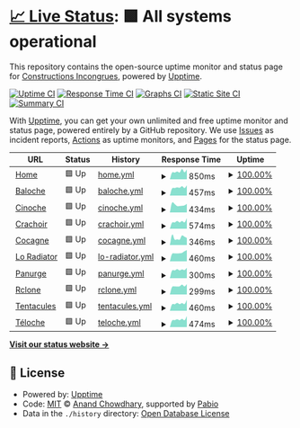 # [📈 Live Status](https://status.pantagruweb.club): <!--live status--> **🟩 All systems operational**

This repository contains the open-source uptime monitor and status page for [Constructions Incongrues](https://constructions-incongrues.net), powered by [Upptime](https://github.com/upptime/upptime).

[![Uptime CI](https://github.com/constructions-incongrues/status-pantagruweb/workflows/Uptime%20CI/badge.svg)](https://github.com/constructions-incongrues/status-pantagruweb/actions?query=workflow%3A%22Uptime+CI%22)
[![Response Time CI](https://github.com/constructions-incongrues/status-pantagruweb/workflows/Response%20Time%20CI/badge.svg)](https://github.com/constructions-incongrues/status-pantagruweb/actions?query=workflow%3A%22Response+Time+CI%22)
[![Graphs CI](https://github.com/constructions-incongrues/status-pantagruweb/workflows/Graphs%20CI/badge.svg)](https://github.com/constructions-incongrues/status-pantagruweb/actions?query=workflow%3A%22Graphs+CI%22)
[![Static Site CI](https://github.com/constructions-incongrues/status-pantagruweb/workflows/Static%20Site%20CI/badge.svg)](https://github.com/constructions-incongrues/status-pantagruweb/actions?query=workflow%3A%22Static+Site+CI%22)
[![Summary CI](https://github.com/constructions-incongrues/status-pantagruweb/workflows/Summary%20CI/badge.svg)](https://github.com/constructions-incongrues/status-pantagruweb/actions?query=workflow%3A%22Summary+CI%22)

With [Upptime](https://upptime.js.org), you can get your own unlimited and free uptime monitor and status page, powered entirely by a GitHub repository. We use [Issues](https://github.com/constructions-incongrues/status-pantagruweb/issues) as incident reports, [Actions](https://github.com/constructions-incongrues/status-pantagruweb/actions) as uptime monitors, and [Pages](https://status.pantagruweb.club) for the status page.

<!--start: status pages-->
<!-- This summary is generated by Upptime (https://github.com/upptime/upptime) -->
<!-- Do not edit this manually, your changes will be overwritten -->
<!-- prettier-ignore -->
| URL | Status | History | Response Time | Uptime |
| --- | ------ | ------- | ------------- | ------ |
| <img alt="" src="https://icons.duckduckgo.com/ip3/pantagruweb.club.ico" height="13"> [Home](https://pantagruweb.club) | 🟩 Up | [home.yml](https://github.com/constructions-incongrues/status-pantagruweb/commits/HEAD/history/home.yml) | <details><summary><img alt="Response time graph" src="./graphs/home/response-time-week.png" height="20"> 850ms</summary><br><a href="https://status.pantagruweb.club/history/home"><img alt="Response time 971" src="https://img.shields.io/endpoint?url=https%3A%2F%2Fraw.githubusercontent.com%2Fconstructions-incongrues%2Fstatus-pantagruweb%2FHEAD%2Fapi%2Fhome%2Fresponse-time.json"></a><br><a href="https://status.pantagruweb.club/history/home"><img alt="24-hour response time 910" src="https://img.shields.io/endpoint?url=https%3A%2F%2Fraw.githubusercontent.com%2Fconstructions-incongrues%2Fstatus-pantagruweb%2FHEAD%2Fapi%2Fhome%2Fresponse-time-day.json"></a><br><a href="https://status.pantagruweb.club/history/home"><img alt="7-day response time 850" src="https://img.shields.io/endpoint?url=https%3A%2F%2Fraw.githubusercontent.com%2Fconstructions-incongrues%2Fstatus-pantagruweb%2FHEAD%2Fapi%2Fhome%2Fresponse-time-week.json"></a><br><a href="https://status.pantagruweb.club/history/home"><img alt="30-day response time 971" src="https://img.shields.io/endpoint?url=https%3A%2F%2Fraw.githubusercontent.com%2Fconstructions-incongrues%2Fstatus-pantagruweb%2FHEAD%2Fapi%2Fhome%2Fresponse-time-month.json"></a><br><a href="https://status.pantagruweb.club/history/home"><img alt="1-year response time 971" src="https://img.shields.io/endpoint?url=https%3A%2F%2Fraw.githubusercontent.com%2Fconstructions-incongrues%2Fstatus-pantagruweb%2FHEAD%2Fapi%2Fhome%2Fresponse-time-year.json"></a></details> | <details><summary><a href="https://status.pantagruweb.club/history/home">100.00%</a></summary><a href="https://status.pantagruweb.club/history/home"><img alt="All-time uptime 99.97%" src="https://img.shields.io/endpoint?url=https%3A%2F%2Fraw.githubusercontent.com%2Fconstructions-incongrues%2Fstatus-pantagruweb%2FHEAD%2Fapi%2Fhome%2Fuptime.json"></a><br><a href="https://status.pantagruweb.club/history/home"><img alt="24-hour uptime 100.00%" src="https://img.shields.io/endpoint?url=https%3A%2F%2Fraw.githubusercontent.com%2Fconstructions-incongrues%2Fstatus-pantagruweb%2FHEAD%2Fapi%2Fhome%2Fuptime-day.json"></a><br><a href="https://status.pantagruweb.club/history/home"><img alt="7-day uptime 100.00%" src="https://img.shields.io/endpoint?url=https%3A%2F%2Fraw.githubusercontent.com%2Fconstructions-incongrues%2Fstatus-pantagruweb%2FHEAD%2Fapi%2Fhome%2Fuptime-week.json"></a><br><a href="https://status.pantagruweb.club/history/home"><img alt="30-day uptime 99.97%" src="https://img.shields.io/endpoint?url=https%3A%2F%2Fraw.githubusercontent.com%2Fconstructions-incongrues%2Fstatus-pantagruweb%2FHEAD%2Fapi%2Fhome%2Fuptime-month.json"></a><br><a href="https://status.pantagruweb.club/history/home"><img alt="1-year uptime 99.97%" src="https://img.shields.io/endpoint?url=https%3A%2F%2Fraw.githubusercontent.com%2Fconstructions-incongrues%2Fstatus-pantagruweb%2FHEAD%2Fapi%2Fhome%2Fuptime-year.json"></a></details>
| <img alt="" src="https://icons.duckduckgo.com/ip3/baloche.pantagruweb.club.ico" height="13"> [Baloche](https://baloche.pantagruweb.club) | 🟩 Up | [baloche.yml](https://github.com/constructions-incongrues/status-pantagruweb/commits/HEAD/history/baloche.yml) | <details><summary><img alt="Response time graph" src="./graphs/baloche/response-time-week.png" height="20"> 457ms</summary><br><a href="https://status.pantagruweb.club/history/baloche"><img alt="Response time 497" src="https://img.shields.io/endpoint?url=https%3A%2F%2Fraw.githubusercontent.com%2Fconstructions-incongrues%2Fstatus-pantagruweb%2FHEAD%2Fapi%2Fbaloche%2Fresponse-time.json"></a><br><a href="https://status.pantagruweb.club/history/baloche"><img alt="24-hour response time 545" src="https://img.shields.io/endpoint?url=https%3A%2F%2Fraw.githubusercontent.com%2Fconstructions-incongrues%2Fstatus-pantagruweb%2FHEAD%2Fapi%2Fbaloche%2Fresponse-time-day.json"></a><br><a href="https://status.pantagruweb.club/history/baloche"><img alt="7-day response time 457" src="https://img.shields.io/endpoint?url=https%3A%2F%2Fraw.githubusercontent.com%2Fconstructions-incongrues%2Fstatus-pantagruweb%2FHEAD%2Fapi%2Fbaloche%2Fresponse-time-week.json"></a><br><a href="https://status.pantagruweb.club/history/baloche"><img alt="30-day response time 497" src="https://img.shields.io/endpoint?url=https%3A%2F%2Fraw.githubusercontent.com%2Fconstructions-incongrues%2Fstatus-pantagruweb%2FHEAD%2Fapi%2Fbaloche%2Fresponse-time-month.json"></a><br><a href="https://status.pantagruweb.club/history/baloche"><img alt="1-year response time 497" src="https://img.shields.io/endpoint?url=https%3A%2F%2Fraw.githubusercontent.com%2Fconstructions-incongrues%2Fstatus-pantagruweb%2FHEAD%2Fapi%2Fbaloche%2Fresponse-time-year.json"></a></details> | <details><summary><a href="https://status.pantagruweb.club/history/baloche">100.00%</a></summary><a href="https://status.pantagruweb.club/history/baloche"><img alt="All-time uptime 99.67%" src="https://img.shields.io/endpoint?url=https%3A%2F%2Fraw.githubusercontent.com%2Fconstructions-incongrues%2Fstatus-pantagruweb%2FHEAD%2Fapi%2Fbaloche%2Fuptime.json"></a><br><a href="https://status.pantagruweb.club/history/baloche"><img alt="24-hour uptime 100.00%" src="https://img.shields.io/endpoint?url=https%3A%2F%2Fraw.githubusercontent.com%2Fconstructions-incongrues%2Fstatus-pantagruweb%2FHEAD%2Fapi%2Fbaloche%2Fuptime-day.json"></a><br><a href="https://status.pantagruweb.club/history/baloche"><img alt="7-day uptime 100.00%" src="https://img.shields.io/endpoint?url=https%3A%2F%2Fraw.githubusercontent.com%2Fconstructions-incongrues%2Fstatus-pantagruweb%2FHEAD%2Fapi%2Fbaloche%2Fuptime-week.json"></a><br><a href="https://status.pantagruweb.club/history/baloche"><img alt="30-day uptime 99.67%" src="https://img.shields.io/endpoint?url=https%3A%2F%2Fraw.githubusercontent.com%2Fconstructions-incongrues%2Fstatus-pantagruweb%2FHEAD%2Fapi%2Fbaloche%2Fuptime-month.json"></a><br><a href="https://status.pantagruweb.club/history/baloche"><img alt="1-year uptime 99.67%" src="https://img.shields.io/endpoint?url=https%3A%2F%2Fraw.githubusercontent.com%2Fconstructions-incongrues%2Fstatus-pantagruweb%2FHEAD%2Fapi%2Fbaloche%2Fuptime-year.json"></a></details>
| <img alt="" src="https://icons.duckduckgo.com/ip3/cinoche.pantagruweb.club.ico" height="13"> [Cinoche](https://cinoche.pantagruweb.club) | 🟩 Up | [cinoche.yml](https://github.com/constructions-incongrues/status-pantagruweb/commits/HEAD/history/cinoche.yml) | <details><summary><img alt="Response time graph" src="./graphs/cinoche/response-time-week.png" height="20"> 434ms</summary><br><a href="https://status.pantagruweb.club/history/cinoche"><img alt="Response time 463" src="https://img.shields.io/endpoint?url=https%3A%2F%2Fraw.githubusercontent.com%2Fconstructions-incongrues%2Fstatus-pantagruweb%2FHEAD%2Fapi%2Fcinoche%2Fresponse-time.json"></a><br><a href="https://status.pantagruweb.club/history/cinoche"><img alt="24-hour response time 396" src="https://img.shields.io/endpoint?url=https%3A%2F%2Fraw.githubusercontent.com%2Fconstructions-incongrues%2Fstatus-pantagruweb%2FHEAD%2Fapi%2Fcinoche%2Fresponse-time-day.json"></a><br><a href="https://status.pantagruweb.club/history/cinoche"><img alt="7-day response time 434" src="https://img.shields.io/endpoint?url=https%3A%2F%2Fraw.githubusercontent.com%2Fconstructions-incongrues%2Fstatus-pantagruweb%2FHEAD%2Fapi%2Fcinoche%2Fresponse-time-week.json"></a><br><a href="https://status.pantagruweb.club/history/cinoche"><img alt="30-day response time 463" src="https://img.shields.io/endpoint?url=https%3A%2F%2Fraw.githubusercontent.com%2Fconstructions-incongrues%2Fstatus-pantagruweb%2FHEAD%2Fapi%2Fcinoche%2Fresponse-time-month.json"></a><br><a href="https://status.pantagruweb.club/history/cinoche"><img alt="1-year response time 463" src="https://img.shields.io/endpoint?url=https%3A%2F%2Fraw.githubusercontent.com%2Fconstructions-incongrues%2Fstatus-pantagruweb%2FHEAD%2Fapi%2Fcinoche%2Fresponse-time-year.json"></a></details> | <details><summary><a href="https://status.pantagruweb.club/history/cinoche">100.00%</a></summary><a href="https://status.pantagruweb.club/history/cinoche"><img alt="All-time uptime 99.67%" src="https://img.shields.io/endpoint?url=https%3A%2F%2Fraw.githubusercontent.com%2Fconstructions-incongrues%2Fstatus-pantagruweb%2FHEAD%2Fapi%2Fcinoche%2Fuptime.json"></a><br><a href="https://status.pantagruweb.club/history/cinoche"><img alt="24-hour uptime 100.00%" src="https://img.shields.io/endpoint?url=https%3A%2F%2Fraw.githubusercontent.com%2Fconstructions-incongrues%2Fstatus-pantagruweb%2FHEAD%2Fapi%2Fcinoche%2Fuptime-day.json"></a><br><a href="https://status.pantagruweb.club/history/cinoche"><img alt="7-day uptime 100.00%" src="https://img.shields.io/endpoint?url=https%3A%2F%2Fraw.githubusercontent.com%2Fconstructions-incongrues%2Fstatus-pantagruweb%2FHEAD%2Fapi%2Fcinoche%2Fuptime-week.json"></a><br><a href="https://status.pantagruweb.club/history/cinoche"><img alt="30-day uptime 99.67%" src="https://img.shields.io/endpoint?url=https%3A%2F%2Fraw.githubusercontent.com%2Fconstructions-incongrues%2Fstatus-pantagruweb%2FHEAD%2Fapi%2Fcinoche%2Fuptime-month.json"></a><br><a href="https://status.pantagruweb.club/history/cinoche"><img alt="1-year uptime 99.67%" src="https://img.shields.io/endpoint?url=https%3A%2F%2Fraw.githubusercontent.com%2Fconstructions-incongrues%2Fstatus-pantagruweb%2FHEAD%2Fapi%2Fcinoche%2Fuptime-year.json"></a></details>
| <img alt="" src="https://icons.duckduckgo.com/ip3/crachoir.pantagruweb.club.ico" height="13"> [Crachoir](https://crachoir.pantagruweb.club) | 🟩 Up | [crachoir.yml](https://github.com/constructions-incongrues/status-pantagruweb/commits/HEAD/history/crachoir.yml) | <details><summary><img alt="Response time graph" src="./graphs/crachoir/response-time-week.png" height="20"> 574ms</summary><br><a href="https://status.pantagruweb.club/history/crachoir"><img alt="Response time 608" src="https://img.shields.io/endpoint?url=https%3A%2F%2Fraw.githubusercontent.com%2Fconstructions-incongrues%2Fstatus-pantagruweb%2FHEAD%2Fapi%2Fcrachoir%2Fresponse-time.json"></a><br><a href="https://status.pantagruweb.club/history/crachoir"><img alt="24-hour response time 498" src="https://img.shields.io/endpoint?url=https%3A%2F%2Fraw.githubusercontent.com%2Fconstructions-incongrues%2Fstatus-pantagruweb%2FHEAD%2Fapi%2Fcrachoir%2Fresponse-time-day.json"></a><br><a href="https://status.pantagruweb.club/history/crachoir"><img alt="7-day response time 574" src="https://img.shields.io/endpoint?url=https%3A%2F%2Fraw.githubusercontent.com%2Fconstructions-incongrues%2Fstatus-pantagruweb%2FHEAD%2Fapi%2Fcrachoir%2Fresponse-time-week.json"></a><br><a href="https://status.pantagruweb.club/history/crachoir"><img alt="30-day response time 608" src="https://img.shields.io/endpoint?url=https%3A%2F%2Fraw.githubusercontent.com%2Fconstructions-incongrues%2Fstatus-pantagruweb%2FHEAD%2Fapi%2Fcrachoir%2Fresponse-time-month.json"></a><br><a href="https://status.pantagruweb.club/history/crachoir"><img alt="1-year response time 608" src="https://img.shields.io/endpoint?url=https%3A%2F%2Fraw.githubusercontent.com%2Fconstructions-incongrues%2Fstatus-pantagruweb%2FHEAD%2Fapi%2Fcrachoir%2Fresponse-time-year.json"></a></details> | <details><summary><a href="https://status.pantagruweb.club/history/crachoir">100.00%</a></summary><a href="https://status.pantagruweb.club/history/crachoir"><img alt="All-time uptime 100.00%" src="https://img.shields.io/endpoint?url=https%3A%2F%2Fraw.githubusercontent.com%2Fconstructions-incongrues%2Fstatus-pantagruweb%2FHEAD%2Fapi%2Fcrachoir%2Fuptime.json"></a><br><a href="https://status.pantagruweb.club/history/crachoir"><img alt="24-hour uptime 100.00%" src="https://img.shields.io/endpoint?url=https%3A%2F%2Fraw.githubusercontent.com%2Fconstructions-incongrues%2Fstatus-pantagruweb%2FHEAD%2Fapi%2Fcrachoir%2Fuptime-day.json"></a><br><a href="https://status.pantagruweb.club/history/crachoir"><img alt="7-day uptime 100.00%" src="https://img.shields.io/endpoint?url=https%3A%2F%2Fraw.githubusercontent.com%2Fconstructions-incongrues%2Fstatus-pantagruweb%2FHEAD%2Fapi%2Fcrachoir%2Fuptime-week.json"></a><br><a href="https://status.pantagruweb.club/history/crachoir"><img alt="30-day uptime 100.00%" src="https://img.shields.io/endpoint?url=https%3A%2F%2Fraw.githubusercontent.com%2Fconstructions-incongrues%2Fstatus-pantagruweb%2FHEAD%2Fapi%2Fcrachoir%2Fuptime-month.json"></a><br><a href="https://status.pantagruweb.club/history/crachoir"><img alt="1-year uptime 100.00%" src="https://img.shields.io/endpoint?url=https%3A%2F%2Fraw.githubusercontent.com%2Fconstructions-incongrues%2Fstatus-pantagruweb%2FHEAD%2Fapi%2Fcrachoir%2Fuptime-year.json"></a></details>
| <img alt="" src="https://icons.duckduckgo.com/ip3/cocagne.pantagruweb.club.ico" height="13"> [Cocagne](https://cocagne.pantagruweb.club) | 🟩 Up | [cocagne.yml](https://github.com/constructions-incongrues/status-pantagruweb/commits/HEAD/history/cocagne.yml) | <details><summary><img alt="Response time graph" src="./graphs/cocagne/response-time-week.png" height="20"> 346ms</summary><br><a href="https://status.pantagruweb.club/history/cocagne"><img alt="Response time 349" src="https://img.shields.io/endpoint?url=https%3A%2F%2Fraw.githubusercontent.com%2Fconstructions-incongrues%2Fstatus-pantagruweb%2FHEAD%2Fapi%2Fcocagne%2Fresponse-time.json"></a><br><a href="https://status.pantagruweb.club/history/cocagne"><img alt="24-hour response time 273" src="https://img.shields.io/endpoint?url=https%3A%2F%2Fraw.githubusercontent.com%2Fconstructions-incongrues%2Fstatus-pantagruweb%2FHEAD%2Fapi%2Fcocagne%2Fresponse-time-day.json"></a><br><a href="https://status.pantagruweb.club/history/cocagne"><img alt="7-day response time 346" src="https://img.shields.io/endpoint?url=https%3A%2F%2Fraw.githubusercontent.com%2Fconstructions-incongrues%2Fstatus-pantagruweb%2FHEAD%2Fapi%2Fcocagne%2Fresponse-time-week.json"></a><br><a href="https://status.pantagruweb.club/history/cocagne"><img alt="30-day response time 349" src="https://img.shields.io/endpoint?url=https%3A%2F%2Fraw.githubusercontent.com%2Fconstructions-incongrues%2Fstatus-pantagruweb%2FHEAD%2Fapi%2Fcocagne%2Fresponse-time-month.json"></a><br><a href="https://status.pantagruweb.club/history/cocagne"><img alt="1-year response time 349" src="https://img.shields.io/endpoint?url=https%3A%2F%2Fraw.githubusercontent.com%2Fconstructions-incongrues%2Fstatus-pantagruweb%2FHEAD%2Fapi%2Fcocagne%2Fresponse-time-year.json"></a></details> | <details><summary><a href="https://status.pantagruweb.club/history/cocagne">100.00%</a></summary><a href="https://status.pantagruweb.club/history/cocagne"><img alt="All-time uptime 99.67%" src="https://img.shields.io/endpoint?url=https%3A%2F%2Fraw.githubusercontent.com%2Fconstructions-incongrues%2Fstatus-pantagruweb%2FHEAD%2Fapi%2Fcocagne%2Fuptime.json"></a><br><a href="https://status.pantagruweb.club/history/cocagne"><img alt="24-hour uptime 100.00%" src="https://img.shields.io/endpoint?url=https%3A%2F%2Fraw.githubusercontent.com%2Fconstructions-incongrues%2Fstatus-pantagruweb%2FHEAD%2Fapi%2Fcocagne%2Fuptime-day.json"></a><br><a href="https://status.pantagruweb.club/history/cocagne"><img alt="7-day uptime 100.00%" src="https://img.shields.io/endpoint?url=https%3A%2F%2Fraw.githubusercontent.com%2Fconstructions-incongrues%2Fstatus-pantagruweb%2FHEAD%2Fapi%2Fcocagne%2Fuptime-week.json"></a><br><a href="https://status.pantagruweb.club/history/cocagne"><img alt="30-day uptime 99.67%" src="https://img.shields.io/endpoint?url=https%3A%2F%2Fraw.githubusercontent.com%2Fconstructions-incongrues%2Fstatus-pantagruweb%2FHEAD%2Fapi%2Fcocagne%2Fuptime-month.json"></a><br><a href="https://status.pantagruweb.club/history/cocagne"><img alt="1-year uptime 99.67%" src="https://img.shields.io/endpoint?url=https%3A%2F%2Fraw.githubusercontent.com%2Fconstructions-incongrues%2Fstatus-pantagruweb%2FHEAD%2Fapi%2Fcocagne%2Fuptime-year.json"></a></details>
| <img alt="" src="https://icons.duckduckgo.com/ip3/loradiator.pantagruweb.club.ico" height="13"> [Lo Radiator](https://loradiator.pantagruweb.club) | 🟩 Up | [lo-radiator.yml](https://github.com/constructions-incongrues/status-pantagruweb/commits/HEAD/history/lo-radiator.yml) | <details><summary><img alt="Response time graph" src="./graphs/lo-radiator/response-time-week.png" height="20"> 460ms</summary><br><a href="https://status.pantagruweb.club/history/lo-radiator"><img alt="Response time 456" src="https://img.shields.io/endpoint?url=https%3A%2F%2Fraw.githubusercontent.com%2Fconstructions-incongrues%2Fstatus-pantagruweb%2FHEAD%2Fapi%2Flo-radiator%2Fresponse-time.json"></a><br><a href="https://status.pantagruweb.club/history/lo-radiator"><img alt="24-hour response time 405" src="https://img.shields.io/endpoint?url=https%3A%2F%2Fraw.githubusercontent.com%2Fconstructions-incongrues%2Fstatus-pantagruweb%2FHEAD%2Fapi%2Flo-radiator%2Fresponse-time-day.json"></a><br><a href="https://status.pantagruweb.club/history/lo-radiator"><img alt="7-day response time 460" src="https://img.shields.io/endpoint?url=https%3A%2F%2Fraw.githubusercontent.com%2Fconstructions-incongrues%2Fstatus-pantagruweb%2FHEAD%2Fapi%2Flo-radiator%2Fresponse-time-week.json"></a><br><a href="https://status.pantagruweb.club/history/lo-radiator"><img alt="30-day response time 456" src="https://img.shields.io/endpoint?url=https%3A%2F%2Fraw.githubusercontent.com%2Fconstructions-incongrues%2Fstatus-pantagruweb%2FHEAD%2Fapi%2Flo-radiator%2Fresponse-time-month.json"></a><br><a href="https://status.pantagruweb.club/history/lo-radiator"><img alt="1-year response time 456" src="https://img.shields.io/endpoint?url=https%3A%2F%2Fraw.githubusercontent.com%2Fconstructions-incongrues%2Fstatus-pantagruweb%2FHEAD%2Fapi%2Flo-radiator%2Fresponse-time-year.json"></a></details> | <details><summary><a href="https://status.pantagruweb.club/history/lo-radiator">100.00%</a></summary><a href="https://status.pantagruweb.club/history/lo-radiator"><img alt="All-time uptime 99.99%" src="https://img.shields.io/endpoint?url=https%3A%2F%2Fraw.githubusercontent.com%2Fconstructions-incongrues%2Fstatus-pantagruweb%2FHEAD%2Fapi%2Flo-radiator%2Fuptime.json"></a><br><a href="https://status.pantagruweb.club/history/lo-radiator"><img alt="24-hour uptime 100.00%" src="https://img.shields.io/endpoint?url=https%3A%2F%2Fraw.githubusercontent.com%2Fconstructions-incongrues%2Fstatus-pantagruweb%2FHEAD%2Fapi%2Flo-radiator%2Fuptime-day.json"></a><br><a href="https://status.pantagruweb.club/history/lo-radiator"><img alt="7-day uptime 100.00%" src="https://img.shields.io/endpoint?url=https%3A%2F%2Fraw.githubusercontent.com%2Fconstructions-incongrues%2Fstatus-pantagruweb%2FHEAD%2Fapi%2Flo-radiator%2Fuptime-week.json"></a><br><a href="https://status.pantagruweb.club/history/lo-radiator"><img alt="30-day uptime 99.99%" src="https://img.shields.io/endpoint?url=https%3A%2F%2Fraw.githubusercontent.com%2Fconstructions-incongrues%2Fstatus-pantagruweb%2FHEAD%2Fapi%2Flo-radiator%2Fuptime-month.json"></a><br><a href="https://status.pantagruweb.club/history/lo-radiator"><img alt="1-year uptime 99.99%" src="https://img.shields.io/endpoint?url=https%3A%2F%2Fraw.githubusercontent.com%2Fconstructions-incongrues%2Fstatus-pantagruweb%2FHEAD%2Fapi%2Flo-radiator%2Fuptime-year.json"></a></details>
| <img alt="" src="https://icons.duckduckgo.com/ip3/panurge.pantagruweb.club.ico" height="13"> [Panurge](https://panurge.pantagruweb.club) | 🟩 Up | [panurge.yml](https://github.com/constructions-incongrues/status-pantagruweb/commits/HEAD/history/panurge.yml) | <details><summary><img alt="Response time graph" src="./graphs/panurge/response-time-week.png" height="20"> 300ms</summary><br><a href="https://status.pantagruweb.club/history/panurge"><img alt="Response time 310" src="https://img.shields.io/endpoint?url=https%3A%2F%2Fraw.githubusercontent.com%2Fconstructions-incongrues%2Fstatus-pantagruweb%2FHEAD%2Fapi%2Fpanurge%2Fresponse-time.json"></a><br><a href="https://status.pantagruweb.club/history/panurge"><img alt="24-hour response time 282" src="https://img.shields.io/endpoint?url=https%3A%2F%2Fraw.githubusercontent.com%2Fconstructions-incongrues%2Fstatus-pantagruweb%2FHEAD%2Fapi%2Fpanurge%2Fresponse-time-day.json"></a><br><a href="https://status.pantagruweb.club/history/panurge"><img alt="7-day response time 300" src="https://img.shields.io/endpoint?url=https%3A%2F%2Fraw.githubusercontent.com%2Fconstructions-incongrues%2Fstatus-pantagruweb%2FHEAD%2Fapi%2Fpanurge%2Fresponse-time-week.json"></a><br><a href="https://status.pantagruweb.club/history/panurge"><img alt="30-day response time 310" src="https://img.shields.io/endpoint?url=https%3A%2F%2Fraw.githubusercontent.com%2Fconstructions-incongrues%2Fstatus-pantagruweb%2FHEAD%2Fapi%2Fpanurge%2Fresponse-time-month.json"></a><br><a href="https://status.pantagruweb.club/history/panurge"><img alt="1-year response time 310" src="https://img.shields.io/endpoint?url=https%3A%2F%2Fraw.githubusercontent.com%2Fconstructions-incongrues%2Fstatus-pantagruweb%2FHEAD%2Fapi%2Fpanurge%2Fresponse-time-year.json"></a></details> | <details><summary><a href="https://status.pantagruweb.club/history/panurge">100.00%</a></summary><a href="https://status.pantagruweb.club/history/panurge"><img alt="All-time uptime 99.67%" src="https://img.shields.io/endpoint?url=https%3A%2F%2Fraw.githubusercontent.com%2Fconstructions-incongrues%2Fstatus-pantagruweb%2FHEAD%2Fapi%2Fpanurge%2Fuptime.json"></a><br><a href="https://status.pantagruweb.club/history/panurge"><img alt="24-hour uptime 100.00%" src="https://img.shields.io/endpoint?url=https%3A%2F%2Fraw.githubusercontent.com%2Fconstructions-incongrues%2Fstatus-pantagruweb%2FHEAD%2Fapi%2Fpanurge%2Fuptime-day.json"></a><br><a href="https://status.pantagruweb.club/history/panurge"><img alt="7-day uptime 100.00%" src="https://img.shields.io/endpoint?url=https%3A%2F%2Fraw.githubusercontent.com%2Fconstructions-incongrues%2Fstatus-pantagruweb%2FHEAD%2Fapi%2Fpanurge%2Fuptime-week.json"></a><br><a href="https://status.pantagruweb.club/history/panurge"><img alt="30-day uptime 99.67%" src="https://img.shields.io/endpoint?url=https%3A%2F%2Fraw.githubusercontent.com%2Fconstructions-incongrues%2Fstatus-pantagruweb%2FHEAD%2Fapi%2Fpanurge%2Fuptime-month.json"></a><br><a href="https://status.pantagruweb.club/history/panurge"><img alt="1-year uptime 99.67%" src="https://img.shields.io/endpoint?url=https%3A%2F%2Fraw.githubusercontent.com%2Fconstructions-incongrues%2Fstatus-pantagruweb%2FHEAD%2Fapi%2Fpanurge%2Fuptime-year.json"></a></details>
| <img alt="" src="https://icons.duckduckgo.com/ip3/rclone.pantagruweb.club.ico" height="13"> [Rclone](https://rclone.pantagruweb.club) | 🟩 Up | [rclone.yml](https://github.com/constructions-incongrues/status-pantagruweb/commits/HEAD/history/rclone.yml) | <details><summary><img alt="Response time graph" src="./graphs/rclone/response-time-week.png" height="20"> 299ms</summary><br><a href="https://status.pantagruweb.club/history/rclone"><img alt="Response time 320" src="https://img.shields.io/endpoint?url=https%3A%2F%2Fraw.githubusercontent.com%2Fconstructions-incongrues%2Fstatus-pantagruweb%2FHEAD%2Fapi%2Frclone%2Fresponse-time.json"></a><br><a href="https://status.pantagruweb.club/history/rclone"><img alt="24-hour response time 264" src="https://img.shields.io/endpoint?url=https%3A%2F%2Fraw.githubusercontent.com%2Fconstructions-incongrues%2Fstatus-pantagruweb%2FHEAD%2Fapi%2Frclone%2Fresponse-time-day.json"></a><br><a href="https://status.pantagruweb.club/history/rclone"><img alt="7-day response time 299" src="https://img.shields.io/endpoint?url=https%3A%2F%2Fraw.githubusercontent.com%2Fconstructions-incongrues%2Fstatus-pantagruweb%2FHEAD%2Fapi%2Frclone%2Fresponse-time-week.json"></a><br><a href="https://status.pantagruweb.club/history/rclone"><img alt="30-day response time 320" src="https://img.shields.io/endpoint?url=https%3A%2F%2Fraw.githubusercontent.com%2Fconstructions-incongrues%2Fstatus-pantagruweb%2FHEAD%2Fapi%2Frclone%2Fresponse-time-month.json"></a><br><a href="https://status.pantagruweb.club/history/rclone"><img alt="1-year response time 320" src="https://img.shields.io/endpoint?url=https%3A%2F%2Fraw.githubusercontent.com%2Fconstructions-incongrues%2Fstatus-pantagruweb%2FHEAD%2Fapi%2Frclone%2Fresponse-time-year.json"></a></details> | <details><summary><a href="https://status.pantagruweb.club/history/rclone">100.00%</a></summary><a href="https://status.pantagruweb.club/history/rclone"><img alt="All-time uptime 99.66%" src="https://img.shields.io/endpoint?url=https%3A%2F%2Fraw.githubusercontent.com%2Fconstructions-incongrues%2Fstatus-pantagruweb%2FHEAD%2Fapi%2Frclone%2Fuptime.json"></a><br><a href="https://status.pantagruweb.club/history/rclone"><img alt="24-hour uptime 100.00%" src="https://img.shields.io/endpoint?url=https%3A%2F%2Fraw.githubusercontent.com%2Fconstructions-incongrues%2Fstatus-pantagruweb%2FHEAD%2Fapi%2Frclone%2Fuptime-day.json"></a><br><a href="https://status.pantagruweb.club/history/rclone"><img alt="7-day uptime 100.00%" src="https://img.shields.io/endpoint?url=https%3A%2F%2Fraw.githubusercontent.com%2Fconstructions-incongrues%2Fstatus-pantagruweb%2FHEAD%2Fapi%2Frclone%2Fuptime-week.json"></a><br><a href="https://status.pantagruweb.club/history/rclone"><img alt="30-day uptime 99.66%" src="https://img.shields.io/endpoint?url=https%3A%2F%2Fraw.githubusercontent.com%2Fconstructions-incongrues%2Fstatus-pantagruweb%2FHEAD%2Fapi%2Frclone%2Fuptime-month.json"></a><br><a href="https://status.pantagruweb.club/history/rclone"><img alt="1-year uptime 99.66%" src="https://img.shields.io/endpoint?url=https%3A%2F%2Fraw.githubusercontent.com%2Fconstructions-incongrues%2Fstatus-pantagruweb%2FHEAD%2Fapi%2Frclone%2Fuptime-year.json"></a></details>
| <img alt="" src="https://icons.duckduckgo.com/ip3/pantagruweb.club.ico" height="13"> [Tentacules](https://pantagruweb.club/tentacules) | 🟩 Up | [tentacules.yml](https://github.com/constructions-incongrues/status-pantagruweb/commits/HEAD/history/tentacules.yml) | <details><summary><img alt="Response time graph" src="./graphs/tentacules/response-time-week.png" height="20"> 460ms</summary><br><a href="https://status.pantagruweb.club/history/tentacules"><img alt="Response time 675" src="https://img.shields.io/endpoint?url=https%3A%2F%2Fraw.githubusercontent.com%2Fconstructions-incongrues%2Fstatus-pantagruweb%2FHEAD%2Fapi%2Ftentacules%2Fresponse-time.json"></a><br><a href="https://status.pantagruweb.club/history/tentacules"><img alt="24-hour response time 399" src="https://img.shields.io/endpoint?url=https%3A%2F%2Fraw.githubusercontent.com%2Fconstructions-incongrues%2Fstatus-pantagruweb%2FHEAD%2Fapi%2Ftentacules%2Fresponse-time-day.json"></a><br><a href="https://status.pantagruweb.club/history/tentacules"><img alt="7-day response time 460" src="https://img.shields.io/endpoint?url=https%3A%2F%2Fraw.githubusercontent.com%2Fconstructions-incongrues%2Fstatus-pantagruweb%2FHEAD%2Fapi%2Ftentacules%2Fresponse-time-week.json"></a><br><a href="https://status.pantagruweb.club/history/tentacules"><img alt="30-day response time 675" src="https://img.shields.io/endpoint?url=https%3A%2F%2Fraw.githubusercontent.com%2Fconstructions-incongrues%2Fstatus-pantagruweb%2FHEAD%2Fapi%2Ftentacules%2Fresponse-time-month.json"></a><br><a href="https://status.pantagruweb.club/history/tentacules"><img alt="1-year response time 675" src="https://img.shields.io/endpoint?url=https%3A%2F%2Fraw.githubusercontent.com%2Fconstructions-incongrues%2Fstatus-pantagruweb%2FHEAD%2Fapi%2Ftentacules%2Fresponse-time-year.json"></a></details> | <details><summary><a href="https://status.pantagruweb.club/history/tentacules">100.00%</a></summary><a href="https://status.pantagruweb.club/history/tentacules"><img alt="All-time uptime 99.99%" src="https://img.shields.io/endpoint?url=https%3A%2F%2Fraw.githubusercontent.com%2Fconstructions-incongrues%2Fstatus-pantagruweb%2FHEAD%2Fapi%2Ftentacules%2Fuptime.json"></a><br><a href="https://status.pantagruweb.club/history/tentacules"><img alt="24-hour uptime 100.00%" src="https://img.shields.io/endpoint?url=https%3A%2F%2Fraw.githubusercontent.com%2Fconstructions-incongrues%2Fstatus-pantagruweb%2FHEAD%2Fapi%2Ftentacules%2Fuptime-day.json"></a><br><a href="https://status.pantagruweb.club/history/tentacules"><img alt="7-day uptime 100.00%" src="https://img.shields.io/endpoint?url=https%3A%2F%2Fraw.githubusercontent.com%2Fconstructions-incongrues%2Fstatus-pantagruweb%2FHEAD%2Fapi%2Ftentacules%2Fuptime-week.json"></a><br><a href="https://status.pantagruweb.club/history/tentacules"><img alt="30-day uptime 99.99%" src="https://img.shields.io/endpoint?url=https%3A%2F%2Fraw.githubusercontent.com%2Fconstructions-incongrues%2Fstatus-pantagruweb%2FHEAD%2Fapi%2Ftentacules%2Fuptime-month.json"></a><br><a href="https://status.pantagruweb.club/history/tentacules"><img alt="1-year uptime 99.99%" src="https://img.shields.io/endpoint?url=https%3A%2F%2Fraw.githubusercontent.com%2Fconstructions-incongrues%2Fstatus-pantagruweb%2FHEAD%2Fapi%2Ftentacules%2Fuptime-year.json"></a></details>
| <img alt="" src="https://icons.duckduckgo.com/ip3/teloche.pantagruweb.club.ico" height="13"> [Téloche](https://teloche.pantagruweb.club) | 🟩 Up | [teloche.yml](https://github.com/constructions-incongrues/status-pantagruweb/commits/HEAD/history/teloche.yml) | <details><summary><img alt="Response time graph" src="./graphs/teloche/response-time-week.png" height="20"> 474ms</summary><br><a href="https://status.pantagruweb.club/history/teloche"><img alt="Response time 1227" src="https://img.shields.io/endpoint?url=https%3A%2F%2Fraw.githubusercontent.com%2Fconstructions-incongrues%2Fstatus-pantagruweb%2FHEAD%2Fapi%2Fteloche%2Fresponse-time.json"></a><br><a href="https://status.pantagruweb.club/history/teloche"><img alt="24-hour response time 415" src="https://img.shields.io/endpoint?url=https%3A%2F%2Fraw.githubusercontent.com%2Fconstructions-incongrues%2Fstatus-pantagruweb%2FHEAD%2Fapi%2Fteloche%2Fresponse-time-day.json"></a><br><a href="https://status.pantagruweb.club/history/teloche"><img alt="7-day response time 474" src="https://img.shields.io/endpoint?url=https%3A%2F%2Fraw.githubusercontent.com%2Fconstructions-incongrues%2Fstatus-pantagruweb%2FHEAD%2Fapi%2Fteloche%2Fresponse-time-week.json"></a><br><a href="https://status.pantagruweb.club/history/teloche"><img alt="30-day response time 1227" src="https://img.shields.io/endpoint?url=https%3A%2F%2Fraw.githubusercontent.com%2Fconstructions-incongrues%2Fstatus-pantagruweb%2FHEAD%2Fapi%2Fteloche%2Fresponse-time-month.json"></a><br><a href="https://status.pantagruweb.club/history/teloche"><img alt="1-year response time 1227" src="https://img.shields.io/endpoint?url=https%3A%2F%2Fraw.githubusercontent.com%2Fconstructions-incongrues%2Fstatus-pantagruweb%2FHEAD%2Fapi%2Fteloche%2Fresponse-time-year.json"></a></details> | <details><summary><a href="https://status.pantagruweb.club/history/teloche">100.00%</a></summary><a href="https://status.pantagruweb.club/history/teloche"><img alt="All-time uptime 98.43%" src="https://img.shields.io/endpoint?url=https%3A%2F%2Fraw.githubusercontent.com%2Fconstructions-incongrues%2Fstatus-pantagruweb%2FHEAD%2Fapi%2Fteloche%2Fuptime.json"></a><br><a href="https://status.pantagruweb.club/history/teloche"><img alt="24-hour uptime 100.00%" src="https://img.shields.io/endpoint?url=https%3A%2F%2Fraw.githubusercontent.com%2Fconstructions-incongrues%2Fstatus-pantagruweb%2FHEAD%2Fapi%2Fteloche%2Fuptime-day.json"></a><br><a href="https://status.pantagruweb.club/history/teloche"><img alt="7-day uptime 100.00%" src="https://img.shields.io/endpoint?url=https%3A%2F%2Fraw.githubusercontent.com%2Fconstructions-incongrues%2Fstatus-pantagruweb%2FHEAD%2Fapi%2Fteloche%2Fuptime-week.json"></a><br><a href="https://status.pantagruweb.club/history/teloche"><img alt="30-day uptime 98.43%" src="https://img.shields.io/endpoint?url=https%3A%2F%2Fraw.githubusercontent.com%2Fconstructions-incongrues%2Fstatus-pantagruweb%2FHEAD%2Fapi%2Fteloche%2Fuptime-month.json"></a><br><a href="https://status.pantagruweb.club/history/teloche"><img alt="1-year uptime 98.43%" src="https://img.shields.io/endpoint?url=https%3A%2F%2Fraw.githubusercontent.com%2Fconstructions-incongrues%2Fstatus-pantagruweb%2FHEAD%2Fapi%2Fteloche%2Fuptime-year.json"></a></details>

<!--end: status pages-->

[**Visit our status website →**](https://status.pantagruweb.club)

## 📄 License

- Powered by: [Upptime](https://github.com/upptime/upptime)
- Code: [MIT](./LICENSE) © [Anand Chowdhary](https://anandchowdhary.com), supported by [Pabio](https://pabio.com)
- Data in the `./history` directory: [Open Database License](https://opendatacommons.org/licenses/odbl/1-0/)

